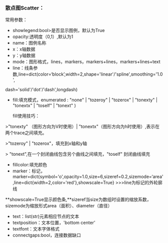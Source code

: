 ### 散点图Scatter：

常用参数：

* showlegend:bool&gt;是否显示图例，默认为True
* opacity:透明度（0,1）,默认为1
* name：图例名称
* x：x轴数据
* y：y轴数据
* mode：图形格式，lines，markers，markers+lines，markers+lines+text
* line：线条参数,line=dict\(color=‘block’,width=2,shape='linear'/'spline',smoothing='1.0',

dash='solid'/'dot'/'dash',longdash\)

* fill:填充模式，enumerated : "none" \| "tozeroy" \| "tozerox" \| "tonexty" \| "tonextx" \| "toself" \| "tonext" \)

  fill使用技巧：

&gt;"tonexty" （图形方向为V时使用）\| "tonextx"（图形方向为h时使用）,表示在两个trace之间填充。

&gt;"tozeroy" \| "tozerox"，填充到x轴和y轴

&gt; "tonext",在一个封闭曲线包含另个曲线之间填充，"toself" 封闭曲线填充

* fillcolor:填充颜色
* marker：标记，marker=dict{symbol='o',opacity=1.0,size=6,sizeref=0.2,sizemode=‘area',line=dict{width=2,color='red'},showscale=True} &gt;&gt;&gt;line为标记的外轮廓线

**showscale=True显示颜色条,**sizeref当size为数组时设置的缩放系数，sizemode为缩放形式area（面积）、diameter（直径）

* text：list\(str\)元素相应节点的文本
* textposition：文本位置，'bottom center'
* textfont：文本字体格式
* connectgaps:bool，连接数据缺口



